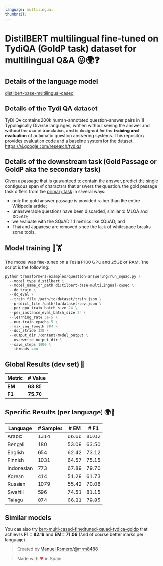 ```yaml
---
language: multilingual
thumbnail:
---
```


# DistilBERT multilingual fine-tuned on TydiQA (GoldP task) dataset for multilingual Q&A 😛🌍❓


## Details of the language model

[distilbert-base-multilingual-cased](https://huggingface.co/distilbert-base-multilingual-cased)


## Details of the Tydi QA dataset

TyDi QA contains 200k human-annotated question-answer pairs in 11 Typologically Diverse languages, written without seeing the answer and without the use of translation, and is designed for the **training and evaluation** of automatic question answering systems. This repository provides evaluation code and a baseline system for the dataset. https://ai.google.com/research/tydiqa


## Details of the downstream task (Gold Passage or GoldP aka the secondary task)

Given a passage that is guaranteed to contain the answer, predict the single contiguous span of characters that answers the question. the gold passage task differs from the [primary task](https://github.com/google-research-datasets/tydiqa/blob/master/README.md#the-tasks) in several ways:
*   only the gold answer passage is provided rather than the entire Wikipedia article;
*   unanswerable questions have been discarded, similar to MLQA and XQuAD;
*   we evaluate with the SQuAD 1.1 metrics like XQuAD; and
*   Thai and Japanese are removed since the lack of whitespace breaks some tools.


## Model training 💪🏋️‍

The model was fine-tuned on a Tesla P100 GPU and 25GB of RAM.
The script is the following:

```python
python transformers/examples/question-answering/run_squad.py \
  --model_type distilbert \
  --model_name_or_path distilbert-base-multilingual-cased \
  --do_train \
  --do_eval \
  --train_file /path/to/dataset/train.json \
  --predict_file /path/to/dataset/dev.json \
  --per_gpu_train_batch_size 24 \
  --per_instance_eval_batch_size 24 \
  --learning_rate 3e-5 \
  --num_train_epochs 5 \
  --max_seq_length 384 \
  --doc_stride 128 \
  --output_dir /content/model_output \
  --overwrite_output_dir \
  --save_steps 1000 \
  --threads 400
  ```

## Global Results (dev set) 📝

| Metric    | # Value     |
| --------- | ----------- |
| **EM**    | **63.85** |
| **F1**    | **75.70** |

## Specific Results (per language) 🌍📝 

| Language    | # Samples     | # EM | # F1 |
| --------- | ----------- |--------| ------ |
| Arabic    | 1314  | 66.66 | 80.02 |
| Bengali   | 180   | 53.09 | 63.50 |
| English   | 654   | 62.42 | 73.12 |
| Finnish   | 1031  | 64.57 | 75.15 |
| Indonesian| 773   | 67.89 | 79.70 |
| Korean    | 414   | 51.29 | 61.73 |
| Russian   | 1079  | 55.42 | 70.08 |
| Swahili   | 596   | 74.51 | 81.15 |
| Telegu    | 874   | 66.21 | 79.85 |


## Similar models

You can also try [bert-multi-cased-finedtuned-xquad-tydiqa-goldp](https://huggingface.co/mrm8488/bert-multi-cased-finedtuned-xquad-tydiqa-goldp) that achieves **F1 = 82.16** and **EM = 71.06** (And of course better marks per language).


> Created by [Manuel Romero/@mrm8488](https://twitter.com/mrm8488)

> Made with <span style="color: #e25555;">&hearts;</span> in Spain
